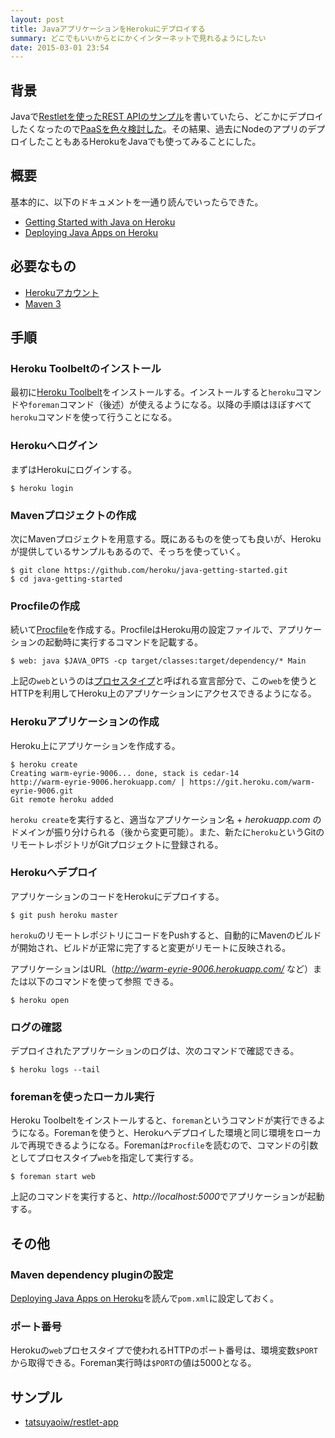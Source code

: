 ```yaml
---
layout: post
title: JavaアプリケーションをHerokuにデプロイする
summary: どこでもいいからとにかくインターネットで見れるようにしたい
date: 2015-03-01 23:54
---
```


## 背景

Javaで[Restletを使ったREST APIのサンプル][tatsuyaoiw/restlet-app]を書いていたら、どこかにデプロイしたくなったので[PaaSを色々検討した][Platform as a Service Provider Comparison]。その結果、過去にNodeのアプリのデプロイしたこともあるHerokuをJavaでも使ってみることにした。

## 概要

基本的に、以下のドキュメントを一通り読んでいったらできた。

- [Getting Started with Java on Heroku]
- [Deploying Java Apps on Heroku]

## 必要なもの

- [Herokuアカウント][Heroku account]
- [Maven 3]

## 手順

### Heroku Toolbeltのインストール

最初に[Heroku Toolbelt]をインストールする。インストールすると`heroku`コマンドや`foreman`コマンド（後述）が使えるようになる。以降の手順はほぼすべて`heroku`コマンドを使って行うことになる。

### Herokuへログイン

まずはHerokuにログインする。

```
$ heroku login
```

### Mavenプロジェクトの作成

次にMavenプロジェクトを用意する。既にあるものを使っても良いが、Herokuが提供しているサンプルもあるので、そっちを使っていく。

```
$ git clone https://github.com/heroku/java-getting-started.git
$ cd java-getting-started
```

### Procfileの作成

続いて[Procfile][Process Types and the Procfile]を作成する。ProcfileはHeroku用の設定ファイルで、アプリケーションの起動時に実行するコマンドを記載する。

```
$ web: java $JAVA_OPTS -cp target/classes:target/dependency/* Main
```

上記の`web`というのは[プロセスタイプ][Process Types and the Procfile]と呼ばれる宣言部分で、この`web`を使うとHTTPを利用してHeroku上のアプリケーションにアクセスできるようになる。

### Herokuアプリケーションの作成

Heroku上にアプリケーションを作成する。

```
$ heroku create
Creating warm-eyrie-9006... done, stack is cedar-14
http://warm-eyrie-9006.herokuapp.com/ | https://git.heroku.com/warm-eyrie-9006.git
Git remote heroku added
```

`heroku create`を実行すると、適当なアプリケーション名 + *herokuapp.com* のドメインが振り分けられる（後から変更可能）。また、新たに`heroku`というGitのリモートレポジトリがGitプロジェクトに登録される。

### Herokuへデプロイ

アプリケーションのコードをHerokuにデプロイする。

```
$ git push heroku master
```

`heroku`のリモートレポジトリにコードをPushすると、自動的にMavenのビルドが開始され、ビルドが正常に完了すると変更がリモートに反映される。

アプリケーションはURL（*http://warm-eyrie-9006.herokuapp.com/* など）または以下のコマンドを使って参照
できる。

```
$ heroku open
```

### ログの確認

デプロイされたアプリケーションのログは、次のコマンドで確認できる。

```
$ heroku logs --tail
```

### foremanを使ったローカル実行

Heroku Toolbeltをインストールすると、`foreman`というコマンドが実行できるようになる。Foremanを使うと、Herokuへデプロイした環境と同じ環境をローカルで再現できるようになる。Foremanは`Procfile`を読むので、コマンドの引数としてプロセスタイプ`web`を指定して実行する。

```
$ foreman start web
```

上記のコマンドを実行すると、*http://localhost:5000*でアプリケーションが起動する。

## その他

### Maven dependency pluginの設定

[Deploying Java Apps on Heroku]を読んで`pom.xml`に設定しておく。

### ポート番号

Herokuの`web`プロセスタイプで使われるHTTPのポート番号は、環境変数`$PORT`から取得できる。Foreman実行時は`$PORT`の値は5000となる。

## サンプル

- [tatsuyaoiw/restlet-app]

[tatsuyaoiw/restlet-app]: https://github.com/tatsuyaoiw/restlet-app
[Platform as a Service Provider Comparison]: http://www.paasify.it/
[Getting Started with Java on Heroku]: https://devcenter.heroku.com/articles/getting-started-with-java
[Deploying Java Apps on Heroku]: https://devcenter.heroku.com/articles/deploying-java
[Heroku account]: https://signup.heroku.com/dc
[Maven 3]: http://maven.apache.org/
[Heroku Toolbelt]: https://toolbelt.heroku.com/
[Process Types and the Procfile]: https://devcenter.heroku.com/articles/procfile
